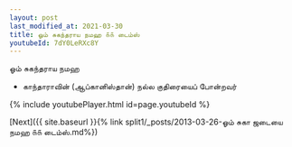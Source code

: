 ```yaml
---
layout: post
last_modified_at: 2021-03-30
title: ஓம் சுகந்தராய நமஹ ௧௧ டைம்ஸ்
youtubeId: 7dY0LeRXc8Y
---
```

 
 
 ஓம் சுகந்தராய நமஹ  
 
 -  காந்தாராவின் (ஆப்கானிஸ்தான்) நல்ல குதிரையைப் போன்றவர் 
 
  
 
  
 
 
 
 
 
 


{% include youtubePlayer.html id=page.youtubeId %}
 
[Next]({{ site.baseurl }}{% link  split1/_posts/2013-03-26-ஓம் சுகா ஜடையை நமஹ ௧௧ டைம்ஸ்.md%})
 
